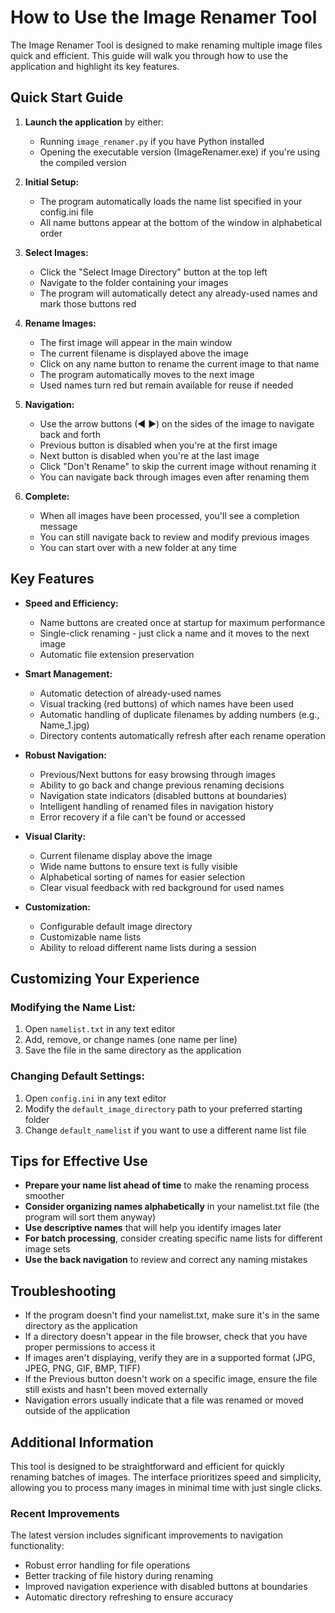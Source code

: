# How to Use the Image Renamer Tool

The Image Renamer Tool is designed to make renaming multiple image files quick and efficient. This guide will walk you through how to use the application and highlight its key features.

## Quick Start Guide

1. **Launch the application** by either:
   - Running `image_renamer.py` if you have Python installed
   - Opening the executable version (ImageRenamer.exe) if you're using the compiled version

2. **Initial Setup:**
   - The program automatically loads the name list specified in your config.ini file
   - All name buttons appear at the bottom of the window in alphabetical order

3. **Select Images:**
   - Click the "Select Image Directory" button at the top left
   - Navigate to the folder containing your images
   - The program will automatically detect any already-used names and mark those buttons red

4. **Rename Images:**
   - The first image will appear in the main window
   - The current filename is displayed above the image
   - Click on any name button to rename the current image to that name
   - The program automatically moves to the next image
   - Used names turn red but remain available for reuse if needed

5. **Navigation:**
   - Use the arrow buttons (◀ ▶) on the sides of the image to navigate back and forth
   - Previous button is disabled when you're at the first image
   - Next button is disabled when you're at the last image
   - Click "Don't Rename" to skip the current image without renaming it
   - You can navigate back through images even after renaming them

6. **Complete:**
   - When all images have been processed, you'll see a completion message
   - You can still navigate back to review and modify previous images
   - You can start over with a new folder at any time

## Key Features

- **Speed and Efficiency:**
  - Name buttons are created once at startup for maximum performance
  - Single-click renaming - just click a name and it moves to the next image
  - Automatic file extension preservation

- **Smart Management:**
  - Automatic detection of already-used names
  - Visual tracking (red buttons) of which names have been used
  - Automatic handling of duplicate filenames by adding numbers (e.g., Name_1.jpg)
  - Directory contents automatically refresh after each rename operation

- **Robust Navigation:**
  - Previous/Next buttons for easy browsing through images
  - Ability to go back and change previous renaming decisions
  - Navigation state indicators (disabled buttons at boundaries)
  - Intelligent handling of renamed files in navigation history
  - Error recovery if a file can't be found or accessed

- **Visual Clarity:**
  - Current filename display above the image
  - Wide name buttons to ensure text is fully visible
  - Alphabetical sorting of names for easier selection
  - Clear visual feedback with red background for used names

- **Customization:**
  - Configurable default image directory
  - Customizable name lists
  - Ability to reload different name lists during a session

## Customizing Your Experience

### Modifying the Name List:
1. Open `namelist.txt` in any text editor
2. Add, remove, or change names (one name per line)
3. Save the file in the same directory as the application

### Changing Default Settings:
1. Open `config.ini` in any text editor
2. Modify the `default_image_directory` path to your preferred starting folder
3. Change `default_namelist` if you want to use a different name list file

## Tips for Effective Use

- **Prepare your name list ahead of time** to make the renaming process smoother
- **Consider organizing names alphabetically** in your namelist.txt file (the program will sort them anyway)
- **Use descriptive names** that will help you identify images later
- **For batch processing**, consider creating specific name lists for different image sets
- **Use the back navigation** to review and correct any naming mistakes

## Troubleshooting

- If the program doesn't find your namelist.txt, make sure it's in the same directory as the application
- If a directory doesn't appear in the file browser, check that you have proper permissions to access it
- If images aren't displaying, verify they are in a supported format (JPG, JPEG, PNG, GIF, BMP, TIFF)
- If the Previous button doesn't work on a specific image, ensure the file still exists and hasn't been moved externally
- Navigation errors usually indicate that a file was renamed or moved outside of the application

## Additional Information

This tool is designed to be straightforward and efficient for quickly renaming batches of images. The interface prioritizes speed and simplicity, allowing you to process many images in minimal time with just single clicks.

### Recent Improvements

The latest version includes significant improvements to navigation functionality:
- Robust error handling for file operations
- Better tracking of file history during renaming
- Improved navigation experience with disabled buttons at boundaries
- Automatic directory refreshing to ensure accuracy